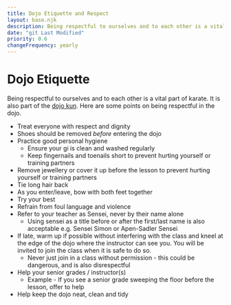 ```yaml
---
title: Dojo Etiquette and Respect
layout: base.njk
description: Being respectful to ourselves and to each other is a vital part of karate. We must treat everyone with respect and dignity.
date: "git Last Modified"
priority: 0.6
changeFrequency: yearly
---
```

# Dojo Etiquette

Being respectful to ourselves and to each other is a vital part of karate. It is also part of the [dojo kun](/dojokun/). Here are some points on being respectful in the dojo.

* Treat everyone with respect and dignity
* Shoes should be removed *before* entering the dojo
* Practice good personal hygiene
  * Ensure your gi is clean and washed regularly
  * Keep fingernails and toenails short to prevent hurting yourself or training partners
* Remove jewellery or cover it up before the lesson to prevent hurting yourself or training partners
* Tie long hair back
* As you enter/leave, bow with both feet together
* Try your best
* Refrain from foul language and violence
* Refer to your teacher as Sensei, never by their name alone
  * Using sensei as a title before or after the first/last name is also acceptable e.g. Sensei Simon or Apen-Sadler Sensei
* If late, warm up if possible without interfering with the class and kneel at the edge of the dojo where the instructor can see you. You will be invited to join the class when it is safe to do so.
  * Never just join in a class without permission - this could be dangerous, and is also disrespectful
* Help your senior grades / instructor(s)
  * Example - If you see a senior grade sweeping the floor before the lesson, offer to help
* Help keep the dojo neat, clean and tidy

